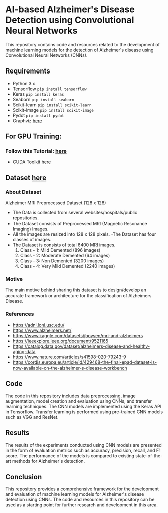 # AI-based Alzheimer's Disease Detection using Convolutional Neural Networks

This repository contains code and resources related to the development of machine learning models for the detection of Alzheimer's disease using Convolutional Neural Networks (CNNs).

## Requirements
- Python 3.x 
- Tensorflow   ```pip install tensorflow```
- Keras        ```pip install keras```
- Seaborn      ```pip install seaborn```
- Scikit-learn ```pip install scikit-learn```
- Scikit-image ```pip install scikit-image```
- Pydot        ```pip install pydot```
- Graphviz     [here](https://graphviz.gitlab.io/download/)

## For GPU Training:
### Follow this Tutorial: [here](https://youtu.be/hHWkvEcDBO0)
- CUDA Toolkit [here](https://developer.nvidia.com/cuda-downloads?target_os=Windows&target_arch=x86_64&target_version=10&target_type=exe_local)


## Dataset [here](https://www.kaggle.com/datasets/sachinkumar413/alzheimer-mri-dataset)
### About Dataset
Alzheimer MRI Preprocessed Dataset (128 x 128)

- The Data is collected from several websites/hospitals/public repositories.
- The Dataset consists of Preprocessed MRI (Magnetic Resonance Imaging) Images.
- All the images are resized into 128 x 128 pixels.
-The Dataset has four classes of images.
- The Dataset is consists of total 6400 MRI images.
  1. Class - 1: Mild Demented (896 images)
  2. Class - 2: Moderate Demented (64 images)
  3. Class - 3: Non Demented (3200 images)
  4. Class - 4: Very Mild Demented (2240 images)
### Motive
The main motive behind sharing this dataset is to design/develop an accurate framework or architecture for the classification of Alzheimers Disease.

### References

- https://adni.loni.usc.edu/
- https://www.alzheimers.net/
- https://www.kaggle.com/datasets/jboysen/mri-and-alzheimers
- https://ieeexplore.ieee.org/document/9521165
- https://catalog.data.gov/dataset/alzheimers-disease-and-healthy-aging-data
- https://www.nature.com/articles/s41598-020-79243-9
- https://cordis.europa.eu/article/id/429468-the-final-epad-dataset-is-now-available-on-the-alzheimer-s-disease-workbench


## Code
The code in this repository includes data preprocessing, image augmentation, model creation and evaluation using CNNs, and transfer learning techniques. The CNN models are implemented using the Keras API in Tensorflow. Transfer learning is performed using pre-trained CNN models such as VGG and ResNet.

## Results
The results of the experiments conducted using CNN models are presented in the form of evaluation metrics such as accuracy, precision, recall, and F1 score. The performance of the models is compared to existing state-of-the-art methods for Alzheimer's detection.

## Conclusion
This repository provides a comprehensive framework for the development and evaluation of machine learning models for Alzheimer's disease detection using CNNs. The code and resources in this repository can be used as a starting point for further research and development in this area.
